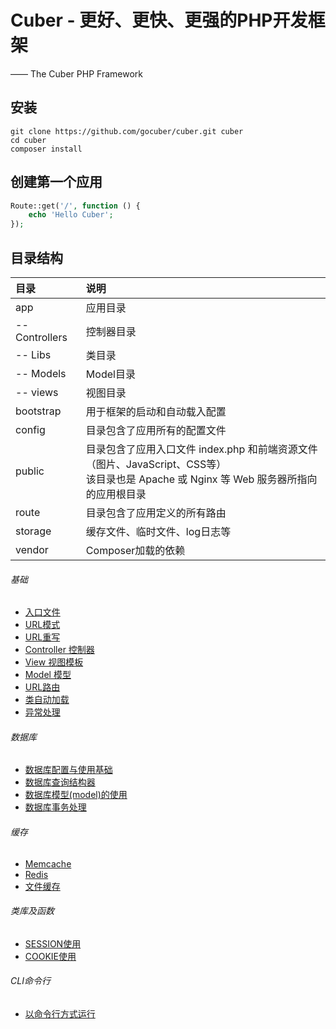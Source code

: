 # Cuber - 更好、更快、更强的PHP开发框架
—— The Cuber PHP Framework


## 安装

```
git clone https://github.com/gocuber/cuber.git cuber
cd cuber
composer install
```

## 创建第一个应用

```php
Route::get('/', function () {
    echo 'Hello Cuber';
});
```

## 目录结构

目录|说明
:--------|:--------
app|应用目录
-- Controllers|控制器目录
-- Libs|类目录
-- Models|Model目录
-- views|视图目录
bootstrap|用于框架的启动和自动载入配置
config|目录包含了应用所有的配置文件
public|目录包含了应用入口文件 index.php 和前端资源文件（图片、JavaScript、CSS等）<br>该目录也是 Apache 或 Nginx 等 Web 服务器所指向的应用根目录
route|目录包含了应用定义的所有路由
storage|缓存文件、临时文件、log日志等
vendor|Composer加载的依赖


###### 基础
- [入口文件](https://github.com/gocuber/guide/blob/master/md/install.md)
- [URL模式](https://github.com/gocuber/guide/blob/master/md/urlmodel.md)
- [URL重写](https://github.com/gocuber/guide/blob/master/md/rewrite.md)
- [Controller 控制器](https://github.com/gocuber/guide/blob/master/md/controller.md)
- [View 视图模板](https://github.com/gocuber/guide/blob/master/md/view.md)
- [Model 模型](https://github.com/gocuber/guide/blob/master/md/model.md)
- [URL路由](https://github.com/gocuber/guide/blob/master/md/route.md)
- [类自动加载](https://github.com/gocuber/guide/blob/master/md/autoload.md)
- [异常处理](https://github.com/gocuber/guide/blob/master/md/exception.md)
###### 数据库
- [数据库配置与使用基础](https://github.com/gocuber/guide/blob/master/md/dbbase.md)
- [数据库查询结构器](https://github.com/gocuber/guide/blob/master/md/dbquery.md)
- [数据库模型(model)的使用](https://github.com/gocuber/guide/blob/master/md/dbmodel.md)
- [数据库事务处理](https://github.com/gocuber/guide/blob/master/md/dbtransaction.md)
###### 缓存
- [Memcache](https://github.com/gocuber/guide/blob/master/md/memcache.md)
- [Redis](https://github.com/gocuber/guide/blob/master/md/redis.md)
- [文件缓存](https://github.com/gocuber/guide/blob/master/md/filecache.md)
###### 类库及函数
- [SESSION使用](https://github.com/gocuber/guide/blob/master/md/session.md)
- [COOKIE使用](https://github.com/gocuber/guide/blob/master/md/cookie.md)
###### CLI命令行
- [以命令行方式运行](https://github.com/gocuber/guide/blob/master/md/cli.md)



